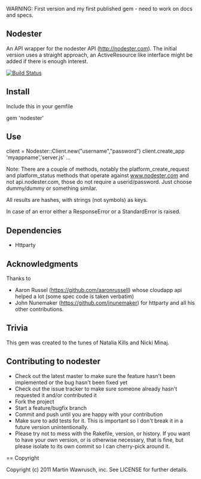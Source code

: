 
WARNING: First version and my first published gem - need to work on docs and specs.

## Nodester

An API wrapper for the nodester API (http://nodester.com). The initial version uses a straight approach, an ActiveResource like interface might be added if there is enough interest.

[![Build Status](http://travis-ci.org/scottyapp/nodester.png)](http://travis-ci.org/scottyapp/nodester)

## Install

Include this in your gemfile

gem 'nodester'

## Use

client = Nodester::Client.new("username","password")
client.create_app 'myappname','server.js'
...

Note: There are a couple of methods, notably the platform_create_request and platform_status methods that
operate against www.nodester.com and not api.nodester.com, those do not require a userid/password. Just choose dummy/dummy or something similar.

All results are hashes, with strings (not symbols) as keys. 

In case of an error either a ResponseError or a StandardError is raised.

## Dependencies

* Httparty 

## Acknowledgments

Thanks to 

* Aaron Russel (https://github.com/aaronrussell) whose cloudapp api helped a lot (some spec code is taken verbatim) 
* John Nunemaker (https://github.com/jnunemaker) for httparty and all his other contributions.

## Trivia

This gem was created to the tunes of Natalia Kills and Nicki Minaj.

## Contributing to nodester
 
* Check out the latest master to make sure the feature hasn't been implemented or the bug hasn't been fixed yet
* Check out the issue tracker to make sure someone already hasn't requested it and/or contributed it
* Fork the project
* Start a feature/bugfix branch
* Commit and push until you are happy with your contribution
* Make sure to add tests for it. This is important so I don't break it in a future version unintentionally.
* Please try not to mess with the Rakefile, version, or history. If you want to have your own version, or is otherwise necessary, that is fine, but please isolate to its own commit so I can cherry-pick around it.

== Copyright

Copyright (c) 2011 Martin Wawrusch, inc. See LICENSE for
further details.


